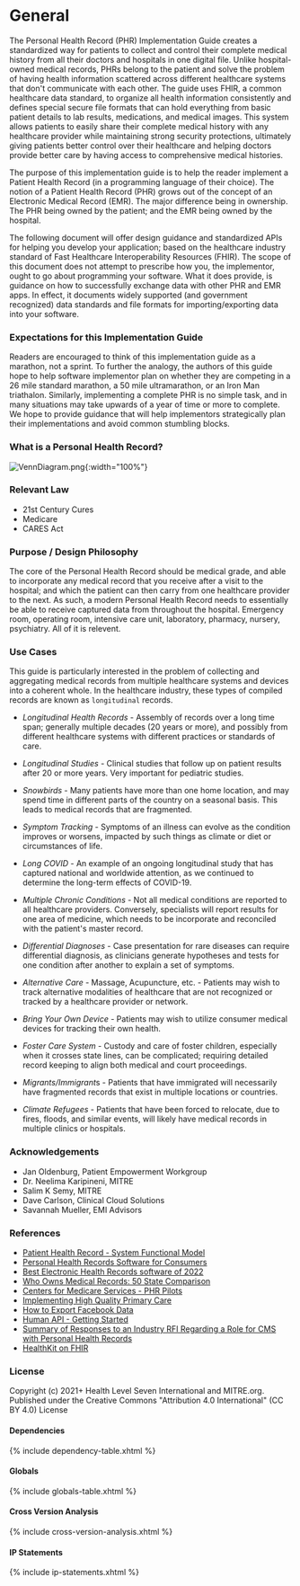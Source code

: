 # General

The Personal Health Record (PHR) Implementation Guide creates a standardized way for patients to collect and control their complete medical history from all their doctors and hospitals in one digital file. Unlike hospital-owned medical records, PHRs belong to the patient and solve the problem of having health information scattered across different healthcare systems that don't communicate with each other. The guide uses FHIR, a common healthcare data standard, to organize all health information consistently and defines special secure file formats that can hold everything from basic patient details to lab results, medications, and medical images. This system allows patients to easily share their complete medical history with any healthcare provider while maintaining strong security protections, ultimately giving patients better control over their healthcare and helping doctors provide better care by having access to comprehensive medical histories.

The purpose of this implementation guide is to help the reader implement a Patient Health Record (in a programming language of their choice).  The notion of a Patient Health Record (PHR) grows out of the concept of an Electronic Medical Record (EMR).  The major difference being in ownership.  The PHR being owned by the patient; and the EMR being owned by the hospital.

The following document will offer design guidance and standardized APIs for helping you develop your application; based on the healthcare industry standard of Fast Healthcare Interoperability Resources (FHIR).  The scope of this document does not attempt to prescribe how you, the implementor, ought to go about programming your software.  What it does provide, is guidance on how to successfully exchange data with other PHR and EMR apps.  In effect, it documents widely supported (and government recognized) data standards and file formats for importing/exporting data into your software.

### Expectations for this Implementation Guide

Readers are encouraged to think of this implementation guide as a marathon, not a sprint.  To further the analogy, the authors of this guide hope to help software implementor plan on whether they are competing in a 26 mile standard marathon, a 50 mile ultramarathon, or an Iron Man triathalon.  Similarly, implementing a complete PHR is no simple task, and in many situations may take upwards of a year of time or more to complete.  We hope to provide guidance that will help implementors strategically plan their implementations and avoid common stumbling blocks.

### What is a Personal Health Record?   

![VennDiagram.png](VennDiagram.png){:width="100%"}    

### Relevant Law

- 21st Century Cures
- Medicare 
- CARES Act

### Purpose / Design Philosophy

The core of the Personal Health Record should be medical grade, and able to incorporate any medical record that you receive after a visit to the hospital; and which the patient can then carry from one healthcare provider to the next.  As such, a modern Personal Health Record needs to essentially be able to receive captured data from throughout the hospital.  Emergency room, operating room, intensive care unit, laboratory, pharmacy, nursery, psychiatry.  All of it is relevent.  

### Use Cases  

This guide is particularly interested in the problem of collecting and aggregating medical records from multiple healthcare systems and devices into a coherent whole.  In the healthcare industry, these types of compiled records are known as `longitudinal` records.  

- *Longitudinal Health Records* - Assembly of records over a long time span; generally multiple decades (20 years or more), and possibly from different healthcare systems with different practices or standards of care.

- *Longitudinal Studies* - Clinical studies that follow up on patient results after 20 or more years. Very important for pediatric studies.

- *Snowbirds* - Many patients have more than one home location, and may spend time in different parts of the country on a seasonal basis. This leads to medical records that are fragmented.

- *Symptom Tracking* - Symptoms of an illness can evolve as the condition improves or worsens, impacted by such things as climate or diet or circumstances of life.

- *Long COVID* - An example of an ongoing longitudinal study that has captured national and worldwide attention, as we continued to determine the long-term effects of COVID-19.

- *Multiple Chronic Conditions* - Not all medical conditions are reported to all healthcare providers. Conversely, specialists will report results for one area of medicine, which needs to be incorporate and reconciled with the patient's master record.

- *Differential Diagnoses* - Case presentation for rare diseases can require differential diagnosis, as clinicians generate hypotheses and tests for one condition after another to explain a set of symptoms.

- *Alternative Care* - Massage, Acupuncture, etc. - Patients may wish to track alternative modalities of healthcare that are not recognized or tracked by a healthcare provider or network.

- *Bring Your Own Device* - Patients may wish to utilize consumer medical devices for tracking their own health.

- *Foster Care System* - Custody and care of foster children, especially when it crosses state lines, can be complicated; requiring detailed record keeping to align both medical and court proceedings.

- *Migrants/Immigrant*s - Patients that have immigrated will necessarily have fragmented records that exist in multiple locations or countries.

- *Climate Refugees* - Patients that have been forced to relocate, due to fires, floods, and similar events, will likely have medical records in multiple clinics or hospitals.

### Acknowledgements  

- Jan Oldenburg, Patient Empowerment Workgroup
- Dr. Neelima Karipineni, MITRE
- Salim K Semy, MITRE  
- Dave Carlson, Clinical Cloud Solutions
- Savannah Mueller, EMI Advisors

### References  

- [Patient Health Record - System Functional Model](https://www.hl7.org/implement/standards/product_brief.cfm?product_id=88)  
- [Personal Health Records Software for Consumers](https://www.medicalrecords.com/personal-health-records)    
- [Best Electronic Health Records software of 2022](https://www.techradar.com/best/best-electronic-health-record-ehr-software)  
- [Who Owns Medical Records: 50 State Comparison](http://www.healthinfolaw.org/comparative-analysis/who-owns-medical-records-50-state-comparison)  
- [Centers for Medicare Services - PHR Pilots](https://www.cms.gov/Medicare/E-Health/PerHealthRecords/PHR_Pilots)  
- [Implementing High Quality Primary Care](https://www.nationalacademies.org/our-work/implementing-high-quality-primary-care)  
- [How to Export Facebook Data](https://blog.coupler.io/how-to-export-facebook-data/)
- [Human API - Getting Started](https://reference.humanapi.co/reference/getting-started)
- [Summary of Responses to an Industry RFI Regarding a Role for CMS with Personal Health Records](https://www.cms.gov/Medicare/E-Health/PerHealthRecords/Downloads/SummaryofPersonalHealthRecord.pdf)     
- [HealthKit on FHIR](https://github.com/StanfordBDHG/HealthKitOnFHIR)

### License 
Copyright (c) 2021+ Health Level Seven International and MITRE.org.   
Published under the Creative Commons "Attribution 4.0 International" (CC BY 4.0) License

#### Dependencies
{% include dependency-table.xhtml %}

#### Globals
{% include globals-table.xhtml %}

#### Cross Version Analysis
{% include cross-version-analysis.xhtml %}

#### IP Statements
{% include ip-statements.xhtml %} 
